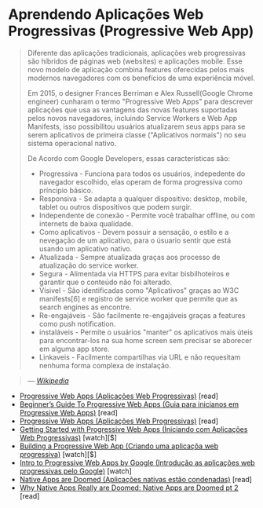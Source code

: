 # Aprendendo Aplicações Web Progressivas (Progressive Web App)

>Diferente das aplicações tradicionais, aplicações web progressivas são híbridos de páginas web (websites) e aplicações mobile. Esse novo modelo de aplicação combina features oferecidas pelos mais modernos navegadores com os benefícios de uma experiência móvel. 
>
>Em 2015, o designer Frances Berriman e Alex Russell(Google Chrome engineer) cunharam o termo "Progressive Web Apps" para descrever aplicações que usa as vantagens das novas features suportadas pelos novos navegadores, incluindo Service Workers e Web App Manifests, isso possibilitou usuários atualizarem seus apps para se serem aplicativos de primeira classe ("Aplicativos normais") no seu sistema operacional nativo.
>
>De Acordo com Google Developers, essas características são:
>
> * Progressiva - Funciona para todos os usuários, indepedente do navegador escolhido, elas operam de forma progressiva como príncipio básico.
> * Responsiva - Se adapta a qualquer dispositivo: desktop, mobile, tablet ou outros dispositivos que podem surgir.
> * Independente de conexão - Permite você trabalhar offline, ou com internets de baixa qualidade.
> * Como aplicativos - Devem possuir a sensação, o estilo e a nevegação de um aplicativo, para o úsuario sentir que está usando um aplicativo nativo.
> * Atualizada - Sempre atualizada graças aos processo de atualização do service worker.
> * Segura - Alimentada via HTTPS para evitar bisbilhoteiros e garantir que o conteúdo não foi alterado. 
> * Vísivel - São identificadas como "Aplicativos" graças ao W3C manifests[6] e registro de service worker que permite que as search engines as encontre.
> * Re-engajáveis - São facilmente re-engajáveis graças a features como push notification.
> * instaláveis - Permite o usuários "manter" os aplicativos mais úteis para encontrar-los na sua home screen sem precisar se aborecer em alguma app store.
> * Linkaveis - Facilmente compartilhas via URL e não requesitam nenhuma forma complexa de instalação.

>
><cite>&#8212; [Wikipedia](https://en.wikipedia.org/wiki/Progressive_web_app)</cite>

* [Progressive Web Apps (Aplicações Web Progressivas)](https://developers.google.com/web/progressive-web-apps/) [read]
* [Beginner’s Guide To Progressive Web Apps (Guia para inicianos em Progressive Web Apps)](https://www.smashingmagazine.com/2016/08/a-beginners-guide-to-progressive-web-apps/) [read]
* [Progressive Web Apps (Aplicações Web Progressivas)](https://developers.google.com/web/progressive-web-apps/) [read]
* [Getting Started with Progressive Web Apps (Iniciando com Aplicações Web Progressivas)](https://www.pluralsight.com/courses/web-apps-progressive-getting-started) [watch][$]
* [Building a Progressive Web App (Criando uma aplicaçõa web progressiva)](https://www.lynda.com/CSS-tutorials/Building-Progressive-Web-App/518052-2.html) [watch][$]
* [Intro to Progressive Web Apps by Google (Introdução as aplicações web progressivas pelo Google)](https://www.udacity.com/course/intro-to-progressive-web-apps--ud811) [watch]
* [Native Apps are Doomed (Aplicações nativas estão condenadas)](https://medium.com/javascript-scene/native-apps-are-doomed-ac397148a2c0#.rfw9hdym6) [read]
* [Why Native Apps Really are Doomed: Native Apps are Doomed pt 2](https://medium.com/javascript-scene/why-native-apps-really-are-doomed-native-apps-are-doomed-pt-2-e035b43170e9#.qjrm13yj3) [read]
